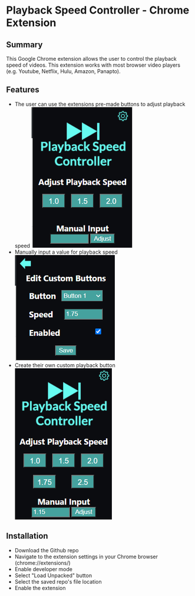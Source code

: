 # Playback Speed Controller - Chrome Extension

## Summary
This Google Chrome extension allows the user to control the playback speed of videos. This extension works with most browser video players (e.g. Youtube, Netflix, Hulu, Amazon, Panapto).

## Features
- The user can use the extensions pre-made buttons to adjust playback speed ![Main view of extension](screenshot-1.png)
- Manually input a value for playback speed ![Settings view of custom buttons config](screenshot-2.png)
- Create their own custom playback button ![Main view of extension's manual input](screenshot-3.png)

## Installation
- Download the Github repo
- Navigate to the extension settings in your Chrome browser (chrome://extensions/)
- Enable developer mode
- Select "Load Unpacked" button
- Select the saved repo's file location
- Enable the extension
